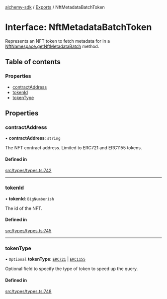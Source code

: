 [alchemy-sdk](../README.md) / [Exports](../modules.md) / NftMetadataBatchToken

# Interface: NftMetadataBatchToken

Represents an NFT token to fetch metadata for in a
[NftNamespace.getNftMetadataBatch](../classes/NftNamespace.md#getnftmetadatabatch) method.

## Table of contents

### Properties

- [contractAddress](NftMetadataBatchToken.md#contractaddress)
- [tokenId](NftMetadataBatchToken.md#tokenid)
- [tokenType](NftMetadataBatchToken.md#tokentype)

## Properties

### contractAddress

• **contractAddress**: `string`

The NFT contract address. Limited to ERC721 and ERC1155 tokens.

#### Defined in

[src/types/types.ts:742](https://github.com/alchemyplatform/alchemy-sdk-js/blob/30d9ef5/src/types/types.ts#L742)

___

### tokenId

• **tokenId**: `BigNumberish`

The id of the NFT.

#### Defined in

[src/types/types.ts:745](https://github.com/alchemyplatform/alchemy-sdk-js/blob/30d9ef5/src/types/types.ts#L745)

___

### tokenType

• `Optional` **tokenType**: [`ERC721`](../enums/NftTokenType.md#erc721) \| [`ERC1155`](../enums/NftTokenType.md#erc1155)

Optional field to specify the type of token to speed up the query.

#### Defined in

[src/types/types.ts:748](https://github.com/alchemyplatform/alchemy-sdk-js/blob/30d9ef5/src/types/types.ts#L748)
